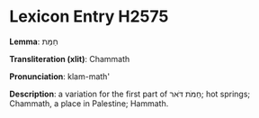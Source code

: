 # Lexicon Entry H2575

**Lemma**: חַמַּת

**Transliteration (xlit)**: Chammath

**Pronunciation**: klam-math'

**Description**:
a variation for the first part of חַמֹּת דֹּאר; hot springs; Chammath, a place in Palestine; Hammath.

